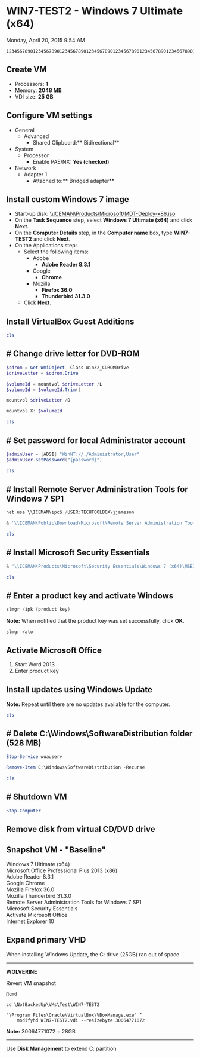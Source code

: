 ﻿# WIN7-TEST2 - Windows 7 Ultimate (x64)

Monday, April 20, 2015
9:54 AM

```Text
12345678901234567890123456789012345678901234567890123456789012345678901234567890
```

## Create VM

- Processors: **1**
- Memory: **2048 MB**
- VDI size: **25 GB**

## Configure VM settings

- General
  - Advanced
    - Shared Clipboard:** Bidirectional**
- System
  - Processor
    - Enable PAE/NX: **Yes (checked)**
- Network
  - Adapter 1
    - Attached to:** Bridged adapter**

## Install custom Windows 7 image

- Start-up disk: [\\\\ICEMAN\\Products\\Microsoft\\MDT-Deploy-x86.iso](\\ICEMAN\Products\Microsoft\MDT-Deploy-x86.iso)
- On the **Task Sequence** step, select **Windows 7 Ultimate (x64)** and click **Next**.
- On the **Computer Details** step, in the **Computer name** box, type **WIN7-TEST2** and click **Next**.
- On the Applications step:
  - Select the following items:
    - Adobe
      - **Adobe Reader 8.3.1**
    - Google
      - **Chrome**
    - Mozilla
      - **Firefox 36.0**
      - **Thunderbird 31.3.0**
  - Click **Next**.

## Install VirtualBox Guest Additions

```PowerShell
cls
```

## # Change drive letter for DVD-ROM

```PowerShell
$cdrom = Get-WmiObject -Class Win32_CDROMDrive
$driveLetter = $cdrom.Drive

$volumeId = mountvol $driveLetter /L
$volumeId = $volumeId.Trim()

mountvol $driveLetter /D

mountvol X: $volumeId
```

```PowerShell
cls
```

## # Set password for local Administrator account

```PowerShell
$adminUser = [ADSI] "WinNT://./Administrator,User"
$adminUser.SetPassword("{password}")
```

```PowerShell
cls
```

## # Install Remote Server Administration Tools for Windows 7 SP1

```PowerShell
net use \\ICEMAN\ipc$ /USER:TECHTOOLBOX\jjameson

& '\\ICEMAN\Public\Download\Microsoft\Remote Server Administration Tools for Windows 7 SP1\Windows6.1-KB958830-x64-RefreshPkg.msu'
```

```PowerShell
cls
```

## # Install Microsoft Security Essentials

```PowerShell
& "\\ICEMAN\Products\Microsoft\Security Essentials\Windows 7 (x64)\MSEInstall.exe"
```

```PowerShell
cls
```

## # Enter a product key and activate Windows

```PowerShell
slmgr /ipk {product key}
```

**Note:** When notified that the product key was set successfully, click **OK**.

```Console
slmgr /ato
```

## Activate Microsoft Office

1. Start Word 2013
2. Enter product key

## Install updates using Windows Update

**Note:** Repeat until there are no updates available for the computer.

```PowerShell
cls
```

## # Delete C:\\Windows\\SoftwareDistribution folder (528 MB)

```PowerShell
Stop-Service wuauserv

Remove-Item C:\Windows\SoftwareDistribution -Recurse
```

```PowerShell
cls
```

## # Shutdown VM

```PowerShell
Stop-Computer
```

## Remove disk from virtual CD/DVD drive

## Snapshot VM - "Baseline"

Windows 7 Ultimate (x64)\
Microsoft Office Professional Plus 2013 (x86)\
Adobe Reader 8.3.1\
Google Chrome\
Mozilla Firefox 36.0\
Mozilla Thunderbird 31.3.0\
Remote Server Administration Tools for Windows 7 SP1\
Microsoft Security Essentials\
Activate Microsoft Office\
Internet Explorer 10

## Expand primary VHD

When installing Windows Update, the C: drive (25GB) ran out of space

---

**WOLVERINE**

Revert VM snapshot

```Console
cmd

cd \NotBackedUp\VMs\Test\WIN7-TEST2

"\Program Files\Oracle\VirtualBox\VBoxManage.exe" ^
    modifyhd WIN7-TEST2.vdi --resizebyte 30064771072
```

**Note:** 30064771072 = 28GB

---

Use **Disk Management** to extend C: partition

